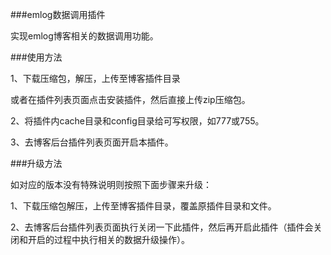 ###emlog数据调用插件

实现emlog博客相关的数据调用功能。

###使用方法

1、下载压缩包，解压，上传至博客插件目录
  
   或者在插件列表页面点击安装插件，然后直接上传zip压缩包。
   
2、将插件内cache目录和config目录给可写权限，如777或755。

3、去博客后台插件列表页面开启本插件。


###升级方法

如对应的版本没有特殊说明则按照下面步骤来升级：

1、下载压缩包解压，上传至博客插件目录，覆盖原插件目录和文件。

2、去博客后台插件列表页面执行关闭一下此插件，然后再开启此插件（插件会关闭和开启的过程中执行相关的数据升级操作）。